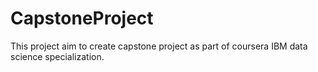 # CapstoneProject
This project aim to create capstone project as part of coursera IBM data science specialization.
